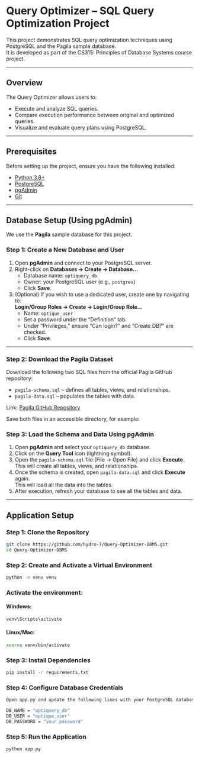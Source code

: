 # Query Optimizer – SQL Query Optimization Project

This project demonstrates SQL query optimization techniques using PostgreSQL and the Pagila sample database.  
It is developed as part of the CS315: Principles of Database Systems course project.

---

## Overview

The Query Optimizer allows users to:
- Execute and analyze SQL queries.
- Compare execution performance between original and optimized queries.
- Visualize and evaluate query plans using PostgreSQL.

---

## Prerequisites

Before setting up the project, ensure you have the following installed:

- [Python 3.8+](https://www.python.org/downloads/)
- [PostgreSQL](https://www.postgresql.org/download/)
- [pgAdmin](https://www.pgadmin.org/download/)
- [Git](https://git-scm.com/downloads)

---

## Database Setup (Using pgAdmin)

We use the **Pagila** sample database for this project.

### Step 1: Create a New Database and User

1. Open **pgAdmin** and connect to your PostgreSQL server.  
2. Right-click on **Databases → Create → Database...**  
   - Database name: `optiquery_db`  
   - Owner: your PostgreSQL user (e.g., `postgres`)  
   - Click **Save**.  
3. (Optional) If you wish to use a dedicated user, create one by navigating to:  
   **Login/Group Roles → Create → Login/Group Role...**  
   - Name: `optique_user`  
   - Set a password under the “Definition” tab.  
   - Under “Privileges,” ensure “Can login?” and “Create DB?” are checked.  
   - Click **Save**.

---

### Step 2: Download the Pagila Dataset

Download the following two SQL files from the official Pagila GitHub repository:  

- `pagila-schema.sql` – defines all tables, views, and relationships.  
- `pagila-data.sql` – populates the tables with data.  

Link: [Pagila GitHub Repository](https://github.com/devrimgunduz/pagila/tree/master/pagila-data)

Save both files in an accessible directory, for example:


### Step 3: Load the Schema and Data Using pgAdmin

1. Open **pgAdmin** and select your `optiquery_db` database.  
2. Click on the **Query Tool** icon (lightning symbol).  
3. Open the `pagila-schema.sql` file (File → Open File) and click **Execute**.  
   This will create all tables, views, and relationships.  
4. Once the schema is created, open `pagila-data.sql` and click **Execute** again.  
   This will load all the data into the tables.  
5. After execution, refresh your database to see all the tables and data.

---

## Application Setup

### Step 1: Clone the Repository

```bash
git clone https://github.com/hydro-7/Query-Optimizer-DBMS.git
cd Query-Optimizer-DBMS
```


### Step 2: Create and Activate a Virtual Environment
```bash
python -m venv venv

```
### Activate the environment:

#### Windows:
```bash
venv\Scripts\activate
```

#### Linux/Mac:
```bash
source venv/bin/activate
```
### Step 3: Install Dependencies
```bash
pip install -r requirements.txt
```
### Step 4: Configure Database Credentials
```bash
Open app.py and update the following lines with your PostgreSQL database details:
```
```bash
DB_NAME = "optiquery_db"
DB_USER = "optique_user"
DB_PASSWORD = "your_password"
```

### Step 5: Run the Application


```bash
python app.py
```
